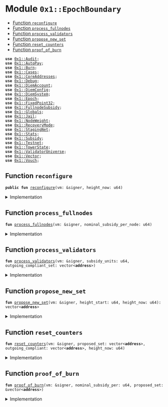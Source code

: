 
<a name="0x1_EpochBoundary"></a>

# Module `0x1::EpochBoundary`



-  [Function `reconfigure`](#0x1_EpochBoundary_reconfigure)
-  [Function `process_fullnodes`](#0x1_EpochBoundary_process_fullnodes)
-  [Function `process_validators`](#0x1_EpochBoundary_process_validators)
-  [Function `propose_new_set`](#0x1_EpochBoundary_propose_new_set)
-  [Function `reset_counters`](#0x1_EpochBoundary_reset_counters)
-  [Function `proof_of_burn`](#0x1_EpochBoundary_proof_of_burn)


<pre><code><b>use</b> <a href="Audit.md#0x1_Audit">0x1::Audit</a>;
<b>use</b> <a href="AutoPay.md#0x1_AutoPay">0x1::AutoPay</a>;
<b>use</b> <a href="Burn.md#0x1_Burn">0x1::Burn</a>;
<b>use</b> <a href="Cases.md#0x1_Cases">0x1::Cases</a>;
<b>use</b> <a href="CoreAddresses.md#0x1_CoreAddresses">0x1::CoreAddresses</a>;
<b>use</b> <a href="Debug.md#0x1_Debug">0x1::Debug</a>;
<b>use</b> <a href="DiemAccount.md#0x1_DiemAccount">0x1::DiemAccount</a>;
<b>use</b> <a href="DiemConfig.md#0x1_DiemConfig">0x1::DiemConfig</a>;
<b>use</b> <a href="DiemSystem.md#0x1_DiemSystem">0x1::DiemSystem</a>;
<b>use</b> <a href="Epoch.md#0x1_Epoch">0x1::Epoch</a>;
<b>use</b> <a href="../../../../../../../DPN/releases/artifacts/current/build/MoveStdlib/docs/FixedPoint32.md#0x1_FixedPoint32">0x1::FixedPoint32</a>;
<b>use</b> <a href="FullnodeSubsidy.md#0x1_FullnodeSubsidy">0x1::FullnodeSubsidy</a>;
<b>use</b> <a href="Globals.md#0x1_Globals">0x1::Globals</a>;
<b>use</b> <a href="Jail.md#0x1_Jail">0x1::Jail</a>;
<b>use</b> <a href="NodeWeight.md#0x1_NodeWeight">0x1::NodeWeight</a>;
<b>use</b> <a href="RecoveryMode.md#0x1_RecoveryMode">0x1::RecoveryMode</a>;
<b>use</b> <a href="Testnet.md#0x1_StagingNet">0x1::StagingNet</a>;
<b>use</b> <a href="Stats.md#0x1_Stats">0x1::Stats</a>;
<b>use</b> <a href="Subsidy.md#0x1_Subsidy">0x1::Subsidy</a>;
<b>use</b> <a href="Testnet.md#0x1_Testnet">0x1::Testnet</a>;
<b>use</b> <a href="TowerState.md#0x1_TowerState">0x1::TowerState</a>;
<b>use</b> <a href="ValidatorUniverse.md#0x1_ValidatorUniverse">0x1::ValidatorUniverse</a>;
<b>use</b> <a href="../../../../../../../DPN/releases/artifacts/current/build/MoveStdlib/docs/Vector.md#0x1_Vector">0x1::Vector</a>;
<b>use</b> <a href="Vouch.md#0x1_Vouch">0x1::Vouch</a>;
</code></pre>



<a name="0x1_EpochBoundary_reconfigure"></a>

## Function `reconfigure`



<pre><code><b>public</b> <b>fun</b> <a href="EpochBoundary.md#0x1_EpochBoundary_reconfigure">reconfigure</a>(vm: &signer, height_now: u64)
</code></pre>



<details>
<summary>Implementation</summary>


<pre><code><b>public</b> <b>fun</b> <a href="EpochBoundary.md#0x1_EpochBoundary_reconfigure">reconfigure</a>(vm: &signer, height_now: u64) {
    <a href="CoreAddresses.md#0x1_CoreAddresses_assert_vm">CoreAddresses::assert_vm</a>(vm);
    <b>let</b> height_start = <a href="Epoch.md#0x1_Epoch_get_timer_height_start">Epoch::get_timer_height_start</a>(vm);
    print(&800100);
    <b>let</b> (outgoing_compliant_set, _) =
        <a href="DiemSystem.md#0x1_DiemSystem_get_fee_ratio">DiemSystem::get_fee_ratio</a>(vm, height_start, height_now);
    print(&800200);

    // NOTE: This is "nominal" because it doesn't check
    <b>let</b> compliant_nodes_count = <a href="../../../../../../../DPN/releases/artifacts/current/build/MoveStdlib/docs/Vector.md#0x1_Vector_length">Vector::length</a>(&outgoing_compliant_set);
    print(&800300);

    <b>let</b> (subsidy_units, nominal_subsidy_per) =
        <a href="Subsidy.md#0x1_Subsidy_calculate_subsidy">Subsidy::calculate_subsidy</a>(vm, compliant_nodes_count);

    print(&800400);

    <a href="EpochBoundary.md#0x1_EpochBoundary_process_fullnodes">process_fullnodes</a>(vm, nominal_subsidy_per);
    print(&800500);
    <a href="EpochBoundary.md#0x1_EpochBoundary_process_validators">process_validators</a>(vm, subsidy_units, *&outgoing_compliant_set);
    print(&800600);

    <b>let</b> proposed_set = <a href="EpochBoundary.md#0x1_EpochBoundary_propose_new_set">propose_new_set</a>(vm, height_start, height_now);
    print(&800700);
    // Update all slow wallet limits
    <a href="DiemAccount.md#0x1_DiemAccount_slow_wallet_epoch_drip">DiemAccount::slow_wallet_epoch_drip</a>(vm, <a href="Globals.md#0x1_Globals_get_unlock">Globals::get_unlock</a>()); // todo
    print(&800800);

    <b>if</b> (!<a href="RecoveryMode.md#0x1_RecoveryMode_is_recovery">RecoveryMode::is_recovery</a>()) {
      <a href="EpochBoundary.md#0x1_EpochBoundary_proof_of_burn">proof_of_burn</a>(vm,nominal_subsidy_per, &proposed_set);
      print(&800900);
    };
    <a href="EpochBoundary.md#0x1_EpochBoundary_reset_counters">reset_counters</a>(vm, proposed_set, outgoing_compliant_set, height_now);
    print(&801000);
}
</code></pre>



</details>

<a name="0x1_EpochBoundary_process_fullnodes"></a>

## Function `process_fullnodes`



<pre><code><b>fun</b> <a href="EpochBoundary.md#0x1_EpochBoundary_process_fullnodes">process_fullnodes</a>(vm: &signer, nominal_subsidy_per_node: u64)
</code></pre>



<details>
<summary>Implementation</summary>


<pre><code><b>fun</b> <a href="EpochBoundary.md#0x1_EpochBoundary_process_fullnodes">process_fullnodes</a>(vm: &signer, nominal_subsidy_per_node: u64) {
    // Fullnode subsidy
    // <b>loop</b> through validators and pay full node subsidies.
    // Should happen before transactionfees get distributed.
    // Note: need <b>to</b> check, there may be new validators which have not mined yet.
    <b>let</b> miners = <a href="TowerState.md#0x1_TowerState_get_miner_list">TowerState::get_miner_list</a>();
    // fullnode subsidy is a fraction of the total subsidy available <b>to</b> validators.
    <b>let</b> proof_price = <a href="FullnodeSubsidy.md#0x1_FullnodeSubsidy_get_proof_price">FullnodeSubsidy::get_proof_price</a>(nominal_subsidy_per_node);

    <b>let</b> k = 0;
    // Distribute mining subsidy <b>to</b> fullnodes
    <b>while</b> (k &lt; <a href="../../../../../../../DPN/releases/artifacts/current/build/MoveStdlib/docs/Vector.md#0x1_Vector_length">Vector::length</a>(&miners)) {
        <b>let</b> addr = *<a href="../../../../../../../DPN/releases/artifacts/current/build/MoveStdlib/docs/Vector.md#0x1_Vector_borrow">Vector::borrow</a>(&miners, k);
        <b>if</b> (<a href="DiemSystem.md#0x1_DiemSystem_is_validator">DiemSystem::is_validator</a>(addr)) { // skip validators
          k = k + 1;
          <b>continue</b>
        };

        // TODO: this call is repeated in propose_new_set.
        // Not sure <b>if</b> the performance hit at epoch boundary is worth the refactor.
        <b>if</b> (<a href="TowerState.md#0x1_TowerState_node_above_thresh">TowerState::node_above_thresh</a>(addr)) {
          <b>let</b> count = <a href="TowerState.md#0x1_TowerState_get_count_above_thresh_in_epoch">TowerState::get_count_above_thresh_in_epoch</a>(addr);

          <b>let</b> miner_subsidy = count * proof_price;

          // don't pay <b>while</b> we are in recovery mode, since that creates
          // a frontrunning opportunity
          // <b>if</b> (!<a href="RecoveryMode.md#0x1_RecoveryMode_is_recovery">RecoveryMode::is_recovery</a>()){
            <a href="FullnodeSubsidy.md#0x1_FullnodeSubsidy_distribute_fullnode_subsidy">FullnodeSubsidy::distribute_fullnode_subsidy</a>(vm, addr, miner_subsidy);
          // }
        };

        k = k + 1;
    };
}
</code></pre>



</details>

<a name="0x1_EpochBoundary_process_validators"></a>

## Function `process_validators`



<pre><code><b>fun</b> <a href="EpochBoundary.md#0x1_EpochBoundary_process_validators">process_validators</a>(vm: &signer, subsidy_units: u64, outgoing_compliant_set: vector&lt;<b>address</b>&gt;)
</code></pre>



<details>
<summary>Implementation</summary>


<pre><code><b>fun</b> <a href="EpochBoundary.md#0x1_EpochBoundary_process_validators">process_validators</a>(
    vm: &signer, subsidy_units: u64, outgoing_compliant_set: vector&lt;<b>address</b>&gt;
) {
    // Process outgoing validators:
    // Distribute Transaction fees and subsidy payments <b>to</b> all outgoing validators

    <b>if</b> (<a href="../../../../../../../DPN/releases/artifacts/current/build/MoveStdlib/docs/Vector.md#0x1_Vector_is_empty">Vector::is_empty</a>&lt;<b>address</b>&gt;(&outgoing_compliant_set)) <b>return</b>;

    // don't pay <b>while</b> we are in recovery mode, since that creates
    // a frontrunning opportunity
    <b>if</b> (subsidy_units &gt; 0 && !<a href="RecoveryMode.md#0x1_RecoveryMode_is_recovery">RecoveryMode::is_recovery</a>()) {
        <a href="Subsidy.md#0x1_Subsidy_process_subsidy">Subsidy::process_subsidy</a>(vm, subsidy_units, &outgoing_compliant_set);
    };

    <a href="Subsidy.md#0x1_Subsidy_process_fees">Subsidy::process_fees</a>(vm, &outgoing_compliant_set);
}
</code></pre>



</details>

<a name="0x1_EpochBoundary_propose_new_set"></a>

## Function `propose_new_set`



<pre><code><b>fun</b> <a href="EpochBoundary.md#0x1_EpochBoundary_propose_new_set">propose_new_set</a>(vm: &signer, height_start: u64, height_now: u64): vector&lt;<b>address</b>&gt;
</code></pre>



<details>
<summary>Implementation</summary>


<pre><code><b>fun</b> <a href="EpochBoundary.md#0x1_EpochBoundary_propose_new_set">propose_new_set</a>(vm: &signer, height_start: u64, height_now: u64): vector&lt;<b>address</b>&gt;
{
    // Propose upcoming validator set:
    // Get validators we know <b>to</b> be in consensus correctly: Case1 and Case2
    // Only expand the amount of seats so that the new set <b>has</b> a max of 25%
    // unproven nodes. I.e. nodes that were not in the previous epoch and
    // we have stats on.

    // in emergency admin roles set the validator set
    // there may be a recovery set <b>to</b> be used.
    // <b>if</b> there is no rescue mission validators, just do usual procedure.

    <b>if</b> (<a href="RecoveryMode.md#0x1_RecoveryMode_is_recovery">RecoveryMode::is_recovery</a>()) {
      <b>let</b> recovery_vals = <a href="RecoveryMode.md#0x1_RecoveryMode_get_debug_vals">RecoveryMode::get_debug_vals</a>();
      <b>if</b> (<a href="../../../../../../../DPN/releases/artifacts/current/build/MoveStdlib/docs/Vector.md#0x1_Vector_length">Vector::length</a>(&recovery_vals) &gt; 0) <b>return</b> recovery_vals;
    };

    // Process all the jail terms of the previous validator set
    <b>let</b> previous_set = <a href="DiemSystem.md#0x1_DiemSystem_get_val_set_addr">DiemSystem::get_val_set_addr</a>();

    // Take advantage of this <b>loop</b> <b>to</b> get the expected size of
    // the validator set that the new set doesn't have
    // 25% of nodes that we don't know their current performance.
    <b>let</b> len_proven_nodes = 0;

    <b>let</b> i = 0;
    <b>while</b> (i &lt; <a href="../../../../../../../DPN/releases/artifacts/current/build/MoveStdlib/docs/Vector.md#0x1_Vector_length">Vector::length</a>&lt;<b>address</b>&gt;(&previous_set)) {
        <b>let</b> addr = *<a href="../../../../../../../DPN/releases/artifacts/current/build/MoveStdlib/docs/Vector.md#0x1_Vector_borrow">Vector::borrow</a>(&previous_set, i);
        <b>let</b> case = <a href="Cases.md#0x1_Cases_get_case">Cases::get_case</a>(vm, addr, height_start, height_now);

        <b>if</b> (
          // we care about nodes that are performing consensus correctly, case 1 and 2.
          case &lt; 3 &&
          <a href="Audit.md#0x1_Audit_val_audit_passing">Audit::val_audit_passing</a>(addr)
        ) {
            len_proven_nodes = len_proven_nodes + 1;
            // also reset the jail counter for any successful unjails
            <a href="Jail.md#0x1_Jail_remove_consecutive_fail">Jail::remove_consecutive_fail</a>(vm, addr);
        } <b>else</b> {

          <a href="Jail.md#0x1_Jail_jail">Jail::jail</a>(vm, addr);
        };
        i = i+ 1;
    };

    // <b>let</b> len_proven_nodes = <a href="../../../../../../../DPN/releases/artifacts/current/build/MoveStdlib/docs/Vector.md#0x1_Vector_length">Vector::length</a>(&proven_nodes);
    <b>let</b> max_unproven_nodes = len_proven_nodes / 6;
    print(&len_proven_nodes);
    print(&max_unproven_nodes);
    // start from the proven nodes

    // get all validators by consensus weight
    <b>let</b> sorted_val_universe = <a href="NodeWeight.md#0x1_NodeWeight_get_sorted_vals">NodeWeight::get_sorted_vals</a>();

    // sort by jail index, prioritizes nodes joining that aren't
    // currently struggling <b>to</b> stay in the validator set.
    <b>let</b> top_accounts = <a href="Jail.md#0x1_Jail_sort_by_jail">Jail::sort_by_jail</a>(sorted_val_universe);
    print(&top_accounts);

    // <b>loop</b> through all accounts, sorted by jail status, and then by consensus power
    <b>let</b> proposed_set = <a href="../../../../../../../DPN/releases/artifacts/current/build/MoveStdlib/docs/Vector.md#0x1_Vector_empty">Vector::empty</a>&lt;<b>address</b>&gt;();

    <b>let</b> i = 0;
    <b>while</b> (
      // can't be more than index of accounts
      i &lt; <a href="../../../../../../../DPN/releases/artifacts/current/build/MoveStdlib/docs/Vector.md#0x1_Vector_length">Vector::length</a>(&top_accounts) &&
      // the new proposed set can only only expand by 15%
      <a href="../../../../../../../DPN/releases/artifacts/current/build/MoveStdlib/docs/Vector.md#0x1_Vector_length">Vector::length</a>(&proposed_set) &lt; (len_proven_nodes + max_unproven_nodes) &&
      // Validator set can only be <b>as</b> big <b>as</b> the maximum set size
      <a href="../../../../../../../DPN/releases/artifacts/current/build/MoveStdlib/docs/Vector.md#0x1_Vector_length">Vector::length</a>(&proposed_set) &lt; <a href="Globals.md#0x1_Globals_get_max_validators_per_set">Globals::get_max_validators_per_set</a>()
    ) {
        <b>let</b> addr = *<a href="../../../../../../../DPN/releases/artifacts/current/build/MoveStdlib/docs/Vector.md#0x1_Vector_borrow">Vector::borrow</a>(&top_accounts, i);
        <b>let</b> mined_last_epoch = <a href="TowerState.md#0x1_TowerState_node_above_thresh">TowerState::node_above_thresh</a>(addr);
        <b>let</b> case = <a href="Cases.md#0x1_Cases_get_case">Cases::get_case</a>(vm, addr, height_start, height_now);
        print(&44444444);
        print(&addr);
        print(&case);
        print(&<a href="Jail.md#0x1_Jail_is_jailed">Jail::is_jailed</a>(addr));
        print(&<a href="Audit.md#0x1_Audit_val_audit_passing">Audit::val_audit_passing</a>(addr));
        print(&<a href="Vouch.md#0x1_Vouch_unrelated_buddies_above_thresh">Vouch::unrelated_buddies_above_thresh</a>(addr));

        <b>if</b> (
            // ignore proven nodes already on list
            !<a href="../../../../../../../DPN/releases/artifacts/current/build/MoveStdlib/docs/Vector.md#0x1_Vector_contains">Vector::contains</a>&lt;<b>address</b>&gt;(&proposed_set, &addr) &&
            // jail the current validators which did not perform.
            !<a href="Jail.md#0x1_Jail_is_jailed">Jail::is_jailed</a>(addr) &&
            // <b>if</b> they are not a current case 1 or 2, then they are
            // rejoining and need <b>to</b> have mining proofs.
            // case 2 get grace
            (case &lt; 3 || mined_last_epoch) &&
            // do the remaining configuration checks, incl vouching
            <a href="Audit.md#0x1_Audit_val_audit_passing">Audit::val_audit_passing</a>(addr) &&
            // when being onboarded or being un-jailed check <b>if</b> the vouches
            // are sufficient. I.e. don't do this check <b>if</b> the validator
            // <b>has</b> proven themselves in the previous round. If your
            // vouchers fall out of the set, you may also fall out,
            // and this chain reaction would cause instability in the network.
            <a href="Vouch.md#0x1_Vouch_unrelated_buddies_above_thresh">Vouch::unrelated_buddies_above_thresh</a>(addr)
          ) {
            print(&99990901);
            <a href="../../../../../../../DPN/releases/artifacts/current/build/MoveStdlib/docs/Vector.md#0x1_Vector_push_back">Vector::push_back</a>(&<b>mut</b> proposed_set, addr);
        };
        i = i + 1;
    };

    print(&proposed_set);

    //////// Failover Rules ////////
    // If the cardinality of validator_set in the next epoch is less than 4,
    // <b>if</b> we are failing <b>to</b> qualify anyone. Pick top 1/2 of validator set
    // by proposals. They are probably online.
    <b>if</b> (<a href="../../../../../../../DPN/releases/artifacts/current/build/MoveStdlib/docs/Vector.md#0x1_Vector_length">Vector::length</a>&lt;<b>address</b>&gt;(&proposed_set) &lt;= 3)
        proposed_set =
          <a href="Stats.md#0x1_Stats_get_sorted_vals_by_props">Stats::get_sorted_vals_by_props</a>(vm, <a href="../../../../../../../DPN/releases/artifacts/current/build/MoveStdlib/docs/Vector.md#0x1_Vector_length">Vector::length</a>&lt;<b>address</b>&gt;(&top_accounts) / 2);

    // If still failing...in extreme case <b>if</b> we cannot qualify anyone.
    // Don't change the validator set. we keep the same validator set.
    <b>if</b> (<a href="../../../../../../../DPN/releases/artifacts/current/build/MoveStdlib/docs/Vector.md#0x1_Vector_length">Vector::length</a>&lt;<b>address</b>&gt;(&proposed_set) &lt;= 3)
        proposed_set = <a href="DiemSystem.md#0x1_DiemSystem_get_val_set_addr">DiemSystem::get_val_set_addr</a>();
            // Patch for april incident. Make no changes <b>to</b> validator set.

    // Usually an issue in staging network for QA only.
    // This is very rare and theoretically impossible for network <b>with</b>
    // at least 6 nodes and 6 rounds. If we reach an epoch boundary <b>with</b>
    // at least 6 rounds, we would have at least 2/3rd of the validator
    // set <b>with</b> at least 66% liveliness.
    proposed_set
}
</code></pre>



</details>

<a name="0x1_EpochBoundary_reset_counters"></a>

## Function `reset_counters`



<pre><code><b>fun</b> <a href="EpochBoundary.md#0x1_EpochBoundary_reset_counters">reset_counters</a>(vm: &signer, proposed_set: vector&lt;<b>address</b>&gt;, outgoing_compliant: vector&lt;<b>address</b>&gt;, height_now: u64)
</code></pre>



<details>
<summary>Implementation</summary>


<pre><code><b>fun</b> <a href="EpochBoundary.md#0x1_EpochBoundary_reset_counters">reset_counters</a>(
    vm: &signer,
    proposed_set: vector&lt;<b>address</b>&gt;,
    outgoing_compliant: vector&lt;<b>address</b>&gt;,
    height_now: u64
) {
    print(&800900100);
    // Reset <a href="Stats.md#0x1_Stats">Stats</a>
    <a href="Stats.md#0x1_Stats_reconfig">Stats::reconfig</a>(vm, &proposed_set);
    print(&800900101);
    // Migrate <a href="TowerState.md#0x1_TowerState">TowerState</a> list from elegible.
    <a href="TowerState.md#0x1_TowerState_reconfig">TowerState::reconfig</a>(vm, &outgoing_compliant);
    print(&800900102);
    // process community wallets
    <a href="DiemAccount.md#0x1_DiemAccount_process_community_wallets">DiemAccount::process_community_wallets</a>(vm, <a href="DiemConfig.md#0x1_DiemConfig_get_current_epoch">DiemConfig::get_current_epoch</a>());
    print(&800900103);
    // reset counters
    <a href="AutoPay.md#0x1_AutoPay_reconfig_reset_tick">AutoPay::reconfig_reset_tick</a>(vm);
    print(&800900104);
    <a href="Epoch.md#0x1_Epoch_reset_timer">Epoch::reset_timer</a>(vm, height_now);
    print(&800900105);
    <a href="RecoveryMode.md#0x1_RecoveryMode_maybe_remove_debug_at_epoch">RecoveryMode::maybe_remove_debug_at_epoch</a>(vm);
    // Reconfig should be the last event.
    // Reconfigure the network
    print(&800900106);
    <a href="DiemSystem.md#0x1_DiemSystem_bulk_update_validators">DiemSystem::bulk_update_validators</a>(vm, proposed_set);
    print(&800900107);
}
</code></pre>



</details>

<a name="0x1_EpochBoundary_proof_of_burn"></a>

## Function `proof_of_burn`



<pre><code><b>fun</b> <a href="EpochBoundary.md#0x1_EpochBoundary_proof_of_burn">proof_of_burn</a>(vm: &signer, nominal_subsidy_per: u64, proposed_set: &vector&lt;<b>address</b>&gt;)
</code></pre>



<details>
<summary>Implementation</summary>


<pre><code><b>fun</b> <a href="EpochBoundary.md#0x1_EpochBoundary_proof_of_burn">proof_of_burn</a>(
  vm: &signer, nominal_subsidy_per: u64, proposed_set: &vector&lt;<b>address</b>&gt;
) {
    print(&800800100);
    <a href="CoreAddresses.md#0x1_CoreAddresses_assert_vm">CoreAddresses::assert_vm</a>(vm);
    <a href="DiemAccount.md#0x1_DiemAccount_migrate_cumu_deposits">DiemAccount::migrate_cumu_deposits</a>(vm); // may need <b>to</b> populate data on a migration.
    print(&800800101);
    <a href="Burn.md#0x1_Burn_reset_ratios">Burn::reset_ratios</a>(vm);
    print(&800800102);
    // 50% of the current per validator reward
    <b>let</b> burn_value = nominal_subsidy_per / 2;
    print(&800800103);
    <b>let</b> vals_to_burn = <b>if</b> (
      !<a href="Testnet.md#0x1_Testnet_is_testnet">Testnet::is_testnet</a>() &&
      !<a href="Testnet.md#0x1_StagingNet_is_staging_net">StagingNet::is_staging_net</a>() &&
      <a href="DiemConfig.md#0x1_DiemConfig_get_current_epoch">DiemConfig::get_current_epoch</a>() &gt; 290 &&
        // bump up <b>to</b> epoch 290 so people can discuss.
      // only implement this burn at a steady state <b>with</b> 90/100 validator
      // positions full. Will make the burn amount much smaller over time.
      <a href="../../../../../../../DPN/releases/artifacts/current/build/MoveStdlib/docs/Vector.md#0x1_Vector_length">Vector::length</a>&lt;<b>address</b>&gt;(proposed_set) &gt; 90
    ) {
      print(&800800104);
      &<a href="ValidatorUniverse.md#0x1_ValidatorUniverse_get_eligible_validators">ValidatorUniverse::get_eligible_validators</a>()
    } <b>else</b> {
      print(&800800105);
      proposed_set
    };
    print(&800800106);
    print(vals_to_burn);
    <b>let</b> i = 0;
    <b>while</b> (i &lt; <a href="../../../../../../../DPN/releases/artifacts/current/build/MoveStdlib/docs/Vector.md#0x1_Vector_length">Vector::length</a>&lt;<b>address</b>&gt;(vals_to_burn)) {
      <b>let</b> addr = *<a href="../../../../../../../DPN/releases/artifacts/current/build/MoveStdlib/docs/Vector.md#0x1_Vector_borrow">Vector::borrow</a>(vals_to_burn, i);
      print(&addr);
      print(&burn_value);


      <a href="Burn.md#0x1_Burn_epoch_start_burn">Burn::epoch_start_burn</a>(vm, addr, burn_value);
      i = i + 1;
    };
    print(&800800107);
}
</code></pre>



</details>
